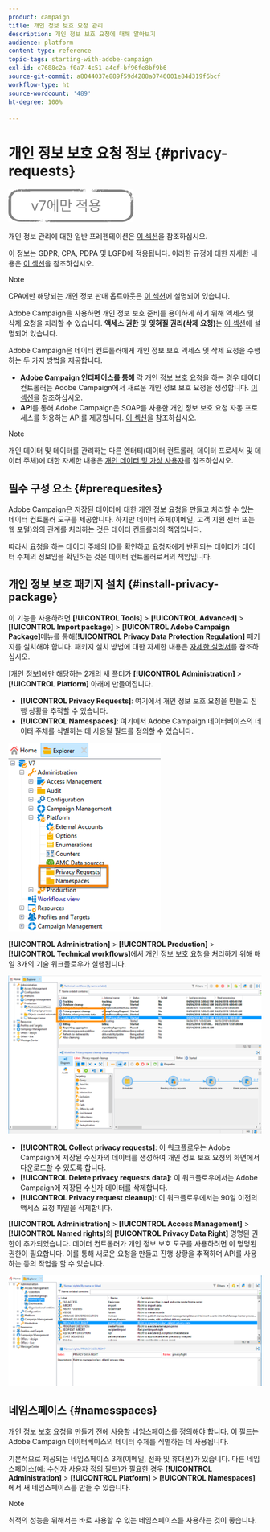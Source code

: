 ```yaml
---
product: campaign
title: 개인 정보 보호 요청 관리
description: 개인 정보 보호 요청에 대해 알아보기
audience: platform
content-type: reference
topic-tags: starting-with-adobe-campaign
exl-id: c7688c2a-f0a7-4c51-a4cf-bf96fe8bf9b6
source-git-commit: a8044037e889f59d4288a0746001e84d319f6bcf
workflow-type: ht
source-wordcount: '489'
ht-degree: 100%

---
```


# 개인 정보 보호 요청 정보 {#privacy-requests}

![](../../assets/v7-only.svg)

개인 정보 관리에 대한 일반 프레젠테이션은 [이 섹션](privacy-management.md)을 참조하십시오.

이 정보는 GDPR, CPA, PDPA 및 LGPD에 적용됩니다. 이러한 규정에 대한 자세한 내용은 [이 섹션](privacy-management.md#privacy-management-regulations)을 참조하십시오.

>[!NOTE]
>
>CPA에만 해당되는 개인 정보 판매 옵트아웃은 [이 섹션](#sale-of-personal-information-ccpa)에 설명되어 있습니다.

<!--Installation procedures described in this document are applicable starting Campaign Classic 18.4 (build 8931+). If you are running on a previous version, refer to this [technote](https://helpx.adobe.com/campaign/kb/how-to-install-gdpr-package-on-legacy-versions.html).-->

Adobe Campaign을 사용하면 개인 정보 보호 준비를 용이하게 하기 위해 액세스 및 삭제 요청을 처리할 수 있습니다. **액세스 권한** 및 **잊혀질 권리(삭제 요청)**&#x200B;는 [이 섹션](privacy-management.md#right-access-forgotten)에 설명되어 있습니다.

Adobe Campaign은 데이터 컨트롤러에게 개인 정보 보호 액세스 및 삭제 요청을 수행하는 두 가지 방법을 제공합니다.

* **Adobe Campaign 인터페이스를 통해** 각 개인 정보 보호 요청을 하는 경우 데이터 컨트롤러는 Adobe Campaign에서 새로운 개인 정보 보호 요청을 생성합니다. [이 섹션](privacy-requests-ui.md)을 참조하십시오.
*  **API**&#x200B;를 통해 Adobe Campaign은 SOAP를 사용한 개인 정보 보호 요청 자동 프로세스를 허용하는 API를 제공합니다. [이 섹션](privacy-requests-api.md)을 참조하십시오.

>[!NOTE]
>
>개인 데이터 및 데이터를 관리하는 다른 엔터티(데이터 컨트롤러, 데이터 프로세서 및 데이터 주체)에 대한 자세한 내용은 [개인 데이터 및 가상 사용자](privacy-and-recommendations.md#personal-data)를 참조하십시오.

## 필수 구성 요소 {#prerequesites}

Adobe Campaign은 저장된 데이터에 대한 개인 정보 요청을 만들고 처리할 수 있는 데이터 컨트롤러 도구를 제공합니다. 하지만 데이터 주체(이메일, 고객 지원 센터 또는 웹 포털)와의 관계를 처리하는 것은 데이터 컨트롤러의 책임입니다.

따라서 요청을 하는 데이터 주체의 ID를 확인하고 요청자에게 반환되는 데이터가 데이터 주체의 정보임을 확인하는 것은 데이터 컨트롤러로서의 책임입니다.

## 개인 정보 보호 패키지 설치 {#install-privacy-package}

이 기능을 사용하려면 **[!UICONTROL Tools]** > **[!UICONTROL Advanced]** > **[!UICONTROL Import package]** > **[!UICONTROL Adobe Campaign Package]**&#x200B;메뉴를 통해&#x200B;**[!UICONTROL Privacy Data Protection Regulation]** 패키지를 설치해야 합니다. 패키지 설치 방법에 대한 자세한 내용은 [자세한 설명서](../../installation/using/installing-campaign-standard-packages.md)를 참조하십시오.

[개인 정보]에만 해당하는 2개의 새 폴더가 **[!UICONTROL Administration]** > **[!UICONTROL Platform]** 아래에 만들어집니다.

* **[!UICONTROL Privacy Requests]**: 여기에서 개인 정보 보호 요청을 만들고 진행 상황을 추적할 수 있습니다.
* **[!UICONTROL Namespaces]**: 여기에서 Adobe Campaign 데이터베이스의 데이터 주체를 식별하는 데 사용될 필드를 정의할 수 있습니다.

![](assets/privacy-folders.png)

**[!UICONTROL Administration]** > **[!UICONTROL Production]** > **[!UICONTROL Technical workflows]**&#x200B;에서 개인 정보 보호 요청을 처리하기 위해 매일 3개의 기술 워크플로우가 실행됩니다.

![](assets/privacy-workflows.png)

* **[!UICONTROL Collect privacy requests]**: 이 워크플로우는 Adobe Campaign에 저장된 수신자의 데이터를 생성하여 개인 정보 보호 요청의 화면에서 다운로드할 수 있도록 합니다.
* **[!UICONTROL Delete privacy requests data]**: 이 워크플로우에서는 Adobe Campaign에 저장된 수신자 데이터를 삭제합니다.
* **[!UICONTROL Privacy request cleanup]**: 이 워크플로우에서는 90일 이전의 액세스 요청 파일을 삭제합니다.

**[!UICONTROL Administration]** > **[!UICONTROL Access Management]** > **[!UICONTROL Named rights]**&#x200B;의 **[!UICONTROL Privacy Data Right]** 명명된 권한이 추가되었습니다. 데이터 컨트롤러가 개인 정보 보호 도구를 사용하려면 이 명명된 권한이 필요합니다. 이를 통해 새로운 요청을 만들고 진행 상황을 추적하며 API를 사용하는 등의 작업을 할 수 있습니다.

![](assets/privacy-right.png)

## 네임스페이스 {#namesspaces}

개인 정보 보호 요청을 만들기 전에 사용할 네임스페이스를 정의해야 합니다. 이 필드는 Adobe Campaign 데이터베이스의 데이터 주체를 식별하는 데 사용됩니다.

기본적으로 제공되는 네임스페이스 3개(이메일, 전화 및 휴대폰)가 있습니다. 다른 네임스페이스(예: 수신자 사용자 정의 필드)가 필요한 경우 **[!UICONTROL Administration]** > **[!UICONTROL Platform]** > **[!UICONTROL Namespaces]**&#x200B;에서 새 네임스페이스를 만들 수 있습니다.

>[!NOTE]
>
>최적의 성능을 위해서는 바로 사용할 수 있는 네임스페이스를 사용하는 것이 좋습니다.
